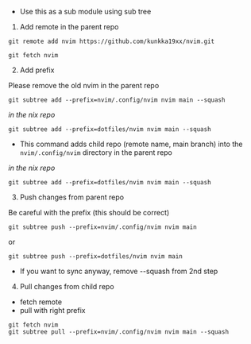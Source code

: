 - Use this as a sub module using sub tree

1. Add remote in the parent repo

```shell
git remote add nvim https://github.com/kunkka19xx/nvim.git
```

```shell
git fetch nvim
```

2. Add prefix

Please remove the old nvim in the parent repo

```shell
git subtree add --prefix=nvim/.config/nvim nvim main --squash
```

_in the nix repo_

```shell
git subtree add --prefix=dotfiles/nvim nvim main --squash
```

- This command adds child repo (remote name, main branch) into the `nvim/.config/nvim` directory in the parent repo

_in the nix repo_

```shell
git subtree add --prefix=dotfiles/nvim nvim main --squash
```

3. Push changes from parent repo

Be careful with the prefix (this should be correct)

```shell
git subtree push --prefix=nvim/.config/nvim nvim main
```

or

```shell
git subtree push --prefix=dotfiles/nvim nvim main
```

- If you want to sync anyway, remove --squash from 2nd step

4. Pull changes from child repo

- fetch remote
- pull with right prefix

```shell
git fetch nvim
git subtree pull --prefix=nvim/.config/nvim nvim main --squash
```

